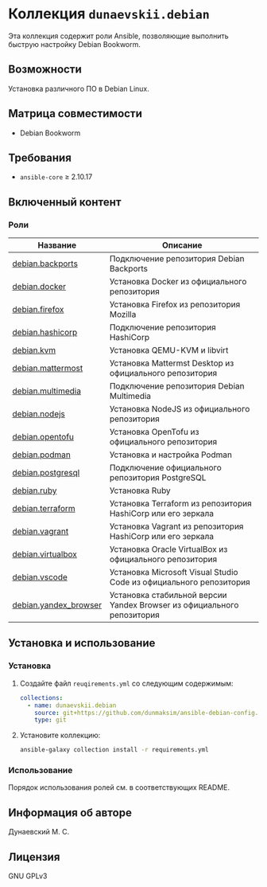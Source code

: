 # Коллекция ``dunaevskii.debian``

Эта коллекция содержит роли Ansible, позволяющие выполнить быструю настройку Debian Bookworm.

## Возможности

Установка различного ПО в Debian Linux.


## Матрица совместимости

* Debian Bookworm


## Требования

* `ansible-core` ≥ 2.10.17

## Включенный контент

### Роли

| Название                                          | Описание                                                               |
|---------------------------------------------------|------------------------------------------------------------------------|
| [debian.backports](./roles/backports/README.md)   | Подключение репозитория Debian Backports                               |
| [debian.docker](./roles/docker/README.md)         | Установка Docker из официального репозитория                           |
| [debian.firefox](./roles/firefox/README.md)       | Установка Firefox из репозитория Mozilla                               |
| [debian.hashicorp](./roles/hashicorp/README.md)   | Подключение репозитория HashiCorp                                      |
| [debian.kvm](./roles/kvm/README.md)               | Установка QEMU-KVM и libvirt                                           |
| [debian.mattermost](./roles/mattermost/README.md) | Установка Mattermst Desktop из официального репозитория                |
| [debian.multimedia](./roles/multimedia/README.md) | Подключение репозитория Debian Multimedia                              |
| [debian.nodejs](./roles/nodejs/README.md)         | Установка NodeJS из официального репозитория                           |
| [debian.opentofu](./roles/opentofu/README.md)     | Установка OpenTofu из официального репозитория                         |
| [debian.podman](./roles/podman/README.md)         | Установка и настройка Podman                                           |
| [debian.postgresql](./roles/postgresql/README.md) | Подключение официального репозитория PostgreSQL                        |
| [debian.ruby](./roles/ruby/README.md)             | Установка Ruby                                                         |
| [debian.terraform](./roles/terraform/README.md)   | Установка Terraform из репозитория HashiCorp или его зеркала           |
| [debian.vagrant](./roles/vagrant/README.md)       | Установка Vagrant из репозитория HashiCorp или его зеркала             |
| [debian.virtualbox](./roles/virtualbox/README.md) | Установка Oracle VirtualBox из официального репозитория                |
| [debian.vscode](./roles/vscode/README.md)         | Установка Microsoft Visual Studio Code из официального репозитория     |
| [debian.yandex_browser](./roles/yandex/README.md) | Установка стабильной версии Yandex Browser из официального репозитория |

## Установка и использование

### Установка

1. Создайте файл `reuqirements.yml` со следующим содержимым:

    ```yaml
    collections:
      - name: dunaevskii.debian
        source: git+https://github.com/dunmaksim/ansible-debian-config.git
        type: git
    ```

1. Установите коллекцию:

    ```bash
    ansible-galaxy collection install -r requirements.yml
    ```

### Использование

Порядок использования ролей см. в соответствующих README.

## Информация об авторе

Дунаевский М. С.

## Лицензия

GNU GPLv3
